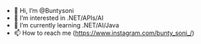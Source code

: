 - 👋 Hi, I’m @Buntysoni
- 👀 I’m interested in .NET/APIs/AI
- 🌱 I’m currently learning .NET/AI/Java
- 📫 How to reach me (https://www.instagram.com/bunty_soni_/)

<!---
Buntysoni/Buntysoni is a ✨ special ✨ repository because its `README.md` (this file) appears on your GitHub profile.
You can click the Preview link to take a look at your changes.
--->
